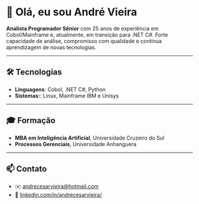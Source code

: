 # 👋 Olá, eu sou André Vieira

**Analista Programador Sênior** com 25 anos de experiência em Cobol/Mainframe e, atualmente, em transição para .NET C#. Forte capacidade de análise, compromisso com qualidade e contínua aprendizagem de novas tecnologias.

---

## 🛠️ Tecnologias
- **Linguagens**: Cobol, .NET C#, Python
- **Sistemas:**: Linux, Mainframe IBM e Unisys

---
## 🎓 Formação

- **MBA em Inteligência Artificial**, Universidade Cruzeiro do Sul
- **Processos Gerenciais**, Universidade Anhanguera

---
## 📫 Contato
- ✉️ andrecesarvieira@hotmail.com  
- 🔗 [linkedin.com/in/andrecesarvieira/](https://linkedin.com/in/andrecesarvieira/)